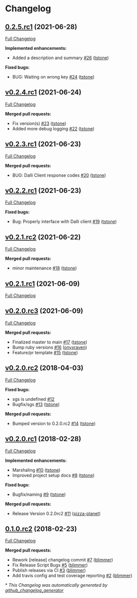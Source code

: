 # Changelog

## [0.2.5.rc1](https://github.com/Ibotta/atomic_cache/tree/0.2.5.rc1) (2021-06-28)

[Full Changelog](https://github.com/Ibotta/atomic_cache/compare/v0.2.4.rc1...0.2.5.rc1)

**Implemented enhancements:**

- Added a description and summary [\#26](https://github.com/Ibotta/atomic_cache/pull/26) ([tstone](https://github.com/tstone))

**Fixed bugs:**

- BUG: Waiting on wrong key [\#24](https://github.com/Ibotta/atomic_cache/pull/24) ([tstone](https://github.com/tstone))

## [v0.2.4.rc1](https://github.com/Ibotta/atomic_cache/tree/v0.2.4.rc1) (2021-06-24)

[Full Changelog](https://github.com/Ibotta/atomic_cache/compare/v0.2.3.rc1...v0.2.4.rc1)

**Merged pull requests:**

- Fix version\(s\) [\#23](https://github.com/Ibotta/atomic_cache/pull/23) ([tstone](https://github.com/tstone))
- Added more debug logging [\#22](https://github.com/Ibotta/atomic_cache/pull/22) ([tstone](https://github.com/tstone))

## [v0.2.3.rc1](https://github.com/Ibotta/atomic_cache/tree/v0.2.3.rc1) (2021-06-23)

[Full Changelog](https://github.com/Ibotta/atomic_cache/compare/v0.2.2.rc1...v0.2.3.rc1)

**Merged pull requests:**

- BUG: Dalli Client response codes [\#20](https://github.com/Ibotta/atomic_cache/pull/20) ([tstone](https://github.com/tstone))

## [v0.2.2.rc1](https://github.com/Ibotta/atomic_cache/tree/v0.2.2.rc1) (2021-06-23)

[Full Changelog](https://github.com/Ibotta/atomic_cache/compare/v0.2.1.rc2...v0.2.2.rc1)

**Fixed bugs:**

- Bug: Properly interface with Dalli client [\#19](https://github.com/Ibotta/atomic_cache/pull/19) ([tstone](https://github.com/tstone))

## [v0.2.1.rc2](https://github.com/Ibotta/atomic_cache/tree/v0.2.1.rc2) (2021-06-22)

[Full Changelog](https://github.com/Ibotta/atomic_cache/compare/v0.2.1.rc1...v0.2.1.rc2)

**Merged pull requests:**

- minor maintenance [\#18](https://github.com/Ibotta/atomic_cache/pull/18) ([tstone](https://github.com/tstone))

## [v0.2.1.rc1](https://github.com/Ibotta/atomic_cache/tree/v0.2.1.rc1) (2021-06-09)

[Full Changelog](https://github.com/Ibotta/atomic_cache/compare/v0.2.0.rc3...v0.2.1.rc1)

## [v0.2.0.rc3](https://github.com/Ibotta/atomic_cache/tree/v0.2.0.rc3) (2021-06-09)

[Full Changelog](https://github.com/Ibotta/atomic_cache/compare/v0.2.0.rc2...v0.2.0.rc3)

**Merged pull requests:**

- Finalized master to main [\#17](https://github.com/Ibotta/atomic_cache/pull/17) ([tstone](https://github.com/tstone))
- Bump ruby versions [\#16](https://github.com/Ibotta/atomic_cache/pull/16) ([onyxraven](https://github.com/onyxraven))
- Feature/pr template [\#15](https://github.com/Ibotta/atomic_cache/pull/15) ([tstone](https://github.com/tstone))

## [v0.2.0.rc2](https://github.com/Ibotta/atomic_cache/tree/v0.2.0.rc2) (2018-04-03)

[Full Changelog](https://github.com/Ibotta/atomic_cache/compare/v0.2.0.rc1...v0.2.0.rc2)

**Fixed bugs:**

- sgs is undefined [\#12](https://github.com/Ibotta/atomic_cache/issues/12)
- Bugfix/sgs [\#13](https://github.com/Ibotta/atomic_cache/pull/13) ([tstone](https://github.com/tstone))

**Merged pull requests:**

- Bumped version to 0.2.0.rc2 [\#14](https://github.com/Ibotta/atomic_cache/pull/14) ([tstone](https://github.com/tstone))

## [v0.2.0.rc1](https://github.com/Ibotta/atomic_cache/tree/v0.2.0.rc1) (2018-02-28)

[Full Changelog](https://github.com/Ibotta/atomic_cache/compare/0.1.0.rc2...v0.2.0.rc1)

**Implemented enhancements:**

- Marshaling [\#10](https://github.com/Ibotta/atomic_cache/pull/10) ([tstone](https://github.com/tstone))
- Improved project setup docs [\#8](https://github.com/Ibotta/atomic_cache/pull/8) ([tstone](https://github.com/tstone))

**Fixed bugs:**

- Bugfix/naming [\#9](https://github.com/Ibotta/atomic_cache/pull/9) ([tstone](https://github.com/tstone))

**Merged pull requests:**

- Release Version 0.2.0rc2 [\#11](https://github.com/Ibotta/atomic_cache/pull/11) ([pizza-planet](https://github.com/pizza-planet))

## [0.1.0.rc2](https://github.com/Ibotta/atomic_cache/tree/0.1.0.rc2) (2018-02-23)

[Full Changelog](https://github.com/Ibotta/atomic_cache/compare/011a6e09f319be85fd1b8dd711108ddb37805c18...0.1.0.rc2)

**Merged pull requests:**

- Rework \[release\] changelog commit [\#7](https://github.com/Ibotta/atomic_cache/pull/7) ([blimmer](https://github.com/blimmer))
- Fix Release Script Bugs [\#5](https://github.com/Ibotta/atomic_cache/pull/5) ([blimmer](https://github.com/blimmer))
- Publish releases via CI [\#3](https://github.com/Ibotta/atomic_cache/pull/3) ([blimmer](https://github.com/blimmer))
- Add travis config and test coverage reporting [\#2](https://github.com/Ibotta/atomic_cache/pull/2) ([blimmer](https://github.com/blimmer))



\* *This Changelog was automatically generated by [github_changelog_generator](https://github.com/github-changelog-generator/github-changelog-generator)*
